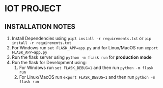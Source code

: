# IOT PROJECT

## INSTALLATION NOTES

1) Install Dependencies using `pip3 install -r requirements.txt` or `pip install -r requirements.txt`
2) For Windows run `set FLASK_APP=app.py` and for Linux/MacOS run `export FLASK_APP=app.py`
3) Run the flask server using `python -m flask run` for **production mode**
4) Run the flask for Development using:
    1) For Windows run `set FLASK_DEBUG=1` and then run `python -m flask run`
    2) For Linux/MacOS run `export FLASK_DEBUG=1` and then run `python -m flask run`